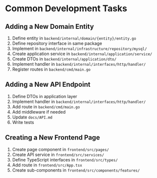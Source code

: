 # Common Development Tasks

## Adding a New Domain Entity

1. Define entity in `backend/internal/domain/{entity}/entity.go`
2. Define repository interface in same package
3. Implement in `backend/internal/infrastructure/repository/mysql/`
4. Create application service in `backend/internal/application/service/`
5. Create DTOs in `backend/internal/application/dto/`
6. Implement handler in `backend/internal/interfaces/http/handler/`
7. Register routes in `backend/cmd/main.go`

## Adding a New API Endpoint

1. Define DTOs in application layer
2. Implement handler in `backend/internal/interfaces/http/handler/`
3. Add route in `backend/cmd/main.go`
4. Add middleware if needed
5. Update `docs/API.md`
6. Write tests

## Creating a New Frontend Page

1. Create page component in `frontend/src/pages/`
2. Create API service in `frontend/src/services/`
3. Define TypeScript interfaces in `frontend/src/types/`
4. Add route in `frontend/src/App.tsx`
5. Create sub-components in `frontend/src/components/features/`
